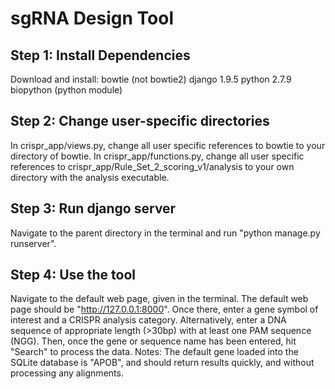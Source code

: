 # sgRNA Design Tool 

## Step 1: Install Dependencies
Download and install:
bowtie (not bowtie2)
django 1.9.5
python 2.7.9
biopython (python module)

## Step 2: Change user-specific directories 
In crispr_app/views.py, change all user specific references to bowtie to your directory of bowtie.
In crispr_app/functions.py, change all user specific references to crispr_app/Rule_Set_2_scoring_v1/analysis to your own directory with the analysis executable.

## Step 3: Run django server
Navigate to the parent directory in the terminal and run "python manage.py runserver".

## Step 4: Use the tool
Navigate to the default web page, given in the terminal. The default web page should be "http://127.0.0.1:8000". Once there, enter a gene symbol of interest and a CRISPR analysis category. Alternatively, enter a DNA sequence of appropriate length (>30bp) with at least one PAM sequence (NGG). Then, once the gene or sequence name has been entered, hit "Search" to process the data. Notes: The default gene loaded into the SQLite database is "APOB", and should return results quickly, and without processing any alignments. 